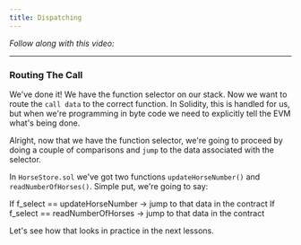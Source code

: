 ```yaml
---
title: Dispatching
---
```


_Follow along with this video:_

---

### Routing The Call

We've done it! We have the function selector on our stack. Now we want to route the `call data` to the correct function. In Solidity, this is handled for us, but when we're programming in byte code we need to explicitly tell the EVM what's being done.

Alright, now that we have the function selector, we're going to proceed by doing a couple of comparisons and `jump` to the data associated with the selector.

In `HorseStore.sol` we've got two functions `updateHorseNumber()` and `readNumberOfHorses()`. Simple put, we're going to say:

If f_select == updateHorseNumber -> jump to that data in the contract
If f_select == readNumberOfHorses -> jump to that data in the contract

Let's see how that looks in practice in the next lessons.
